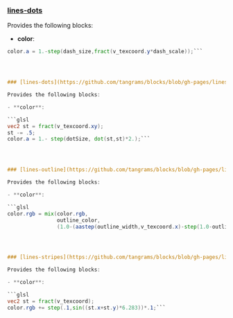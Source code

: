 

### [lines-dots](https://github.com/tangrams/blocks/blob/gh-pages/lines/dash.yaml)

Provides the following blocks:

- **color**:

```glsl
color.a = 1.-step(dash_size,fract(v_texcoord.y*dash_scale));```




### [lines-dots](https://github.com/tangrams/blocks/blob/gh-pages/lines/dots.yaml)

Provides the following blocks:

- **color**:

```glsl
vec2 st = fract(v_texcoord.xy);
st -= .5;
color.a = 1.- step(dotSize, dot(st,st)*2.);```




### [lines-outline](https://github.com/tangrams/blocks/blob/gh-pages/lines/outline.yaml)

Provides the following blocks:

- **color**:

```glsl
color.rgb = mix(color.rgb,
                outline_color,
                (1.0-(aastep(outline_width,v_texcoord.x)-step(1.0-outline_width,v_texcoord.x))));```




### [lines-stripes](https://github.com/tangrams/blocks/blob/gh-pages/lines/stripes.yaml)

Provides the following blocks:

- **color**:

```glsl
vec2 st = fract(v_texcoord);
color.rgb += step(.1,sin((st.x+st.y)*6.283))*.1;```


